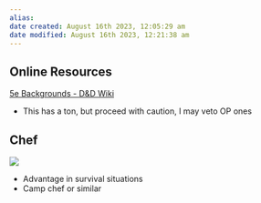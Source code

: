 ```yaml
---
alias: 
date created: August 16th 2023, 12:05:29 am
date modified: August 16th 2023, 12:21:38 am
---
```

## Online Resources
[5e Backgrounds - D&D Wiki](https://www.dandwiki.com/wiki/5e_Backgrounds)
- This has a ton, but proceed with caution, I may veto OP ones
## Chef
![](https://i.imgur.com/2tv5xrW.jpeg)
- Advantage in survival situations
- Camp chef or similar

##
